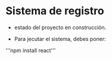 <h1>Sistema de registro</h1>

- estado del proyecto en construcción.

- Para jecutar el sistema, debes poner: 

'''npm install react'''
